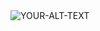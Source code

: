 <picture>
 <source media="(prefers-color-scheme: dark)" srcset="IMG_20240126_220326_874.jpg">
 <source media="(prefers-color-scheme: light)" srcset="YOUR-LIGHTMODE-IMAGE">
 <img alt="YOUR-ALT-TEXT" src="YOUR-DEFAULT-IMAGE">
</picture>
